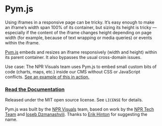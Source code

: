 # Pym.js

Using iframes in a responsive page can be tricky. It&rsquo;s easy enough to make an iframe&rsquo;s width span 100% of its container, but sizing its height is tricky &mdash; especially if the content of the iframe changes height depending on page width (for example, because of text wrapping or media queries) or events within the iframe.

<a href="https://raw.githubusercontent.com/nprapps/responsiveiframe/master/src/pym.js">Pym.js</a> embeds and resizes an iframe responsively (width and height) within its parent container. It also bypasses the usual cross-domain issues.

Use case: The NPR Visuals team uses Pym.js to embed small custom bits of code (charts, maps, etc.) inside our CMS without CSS or JavaScript conflicts. [See an example of this in action.](http://www.npr.org/2014/03/25/293870089/maze-of-college-costs-and-aid-programs-trap-some-families)

### [Read the Documentation](http://blog.apps.npr.org/responsiveiframe/)

Released under the MIT open source license. See `LICENSE` for details.

Pym.js was built by the [NPR Visuals](http://github.com/nprapps) team, based on work by the [NPR Tech Team](https://github.com/npr/responsiveiframe) and [Ioseb Dzmanashvili](https://github.com/ioseb). Thanks to [Erik Hinton](https://twitter.com/erikhinton) for suggesting the name.
